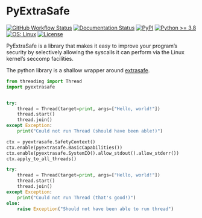 # PyExtraSafe

[![GitHub Workflow Status](https://img.shields.io/github/actions/workflow/status/Kijewski/pyextrasafe/ci.yml?branch=main&logo=github&logoColor=efefef&style=flat-square)](https://github.com/Kijewski/pyextrasafe/actions/workflows/ci.yml)
[![Documentation Status](https://img.shields.io/readthedocs/pyextrasafe?logo=readthedocs&logoColor=efefef&style=flat-square)](https://pyextrasafe.readthedocs.io/)
[![PyPI](https://img.shields.io/pypi/v/pyextrasafe?logo=pypi&logoColor=efefef&style=flat-square)](https://pypi.org/project/pyextrasafe/)
[![Python >= 3.8](https://img.shields.io/badge/python-%E2%89%A5%203.8-informational?logo=python&logoColor=efefef&style=flat-square)](https://www.python.org/)
[![OS: Linux](https://img.shields.io/badge/os-linux-informational?logo=linux&logoColor=efefef&style=flat-square)](https://www.kernel.org/)
[![License](https://img.shields.io/badge/license-Apache--2.0-informational?logo=apache&logoColor=efefef&style=flat-square)](https://github.com/Kijewski/pyextrasafe/blob/main/LICENSE.md)

PyExtraSafe is a library that makes it easy to improve your program’s security by selectively
allowing the syscalls it can perform via the Linux kernel’s seccomp facilities.

The python library is a shallow wrapper around [extrasafe](https://docs.rs/extrasafe/0.1.2/extrasafe/index.html).

```python
from threading import Thread
import pyextrasafe


try:
    thread = Thread(target=print, args=["Hello, world!"])
    thread.start()
    thread.join()
except Exception:
    print("Could not run Thread (should have been able!)")

ctx = pyextrasafe.SafetyContext()
ctx.enable(pyextrasafe.BasicCapabilities())
ctx.enable(pyextrasafe.SystemIO().allow_stdout().allow_stderr())
ctx.apply_to_all_threads()

try:
    thread = Thread(target=print, args=["Hello, world!"])
    thread.start()
    thread.join()
except Exception:
    print("Could not run Thread (that's good!)")
else:
    raise Exception("Should not have been able to run thread")
```
